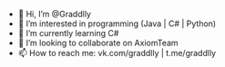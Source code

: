 - 👋 Hi, I’m @Graddlly
- 👀 I’m interested in programming (Java | C# | Python)
- 🌱 I’m currently learning C#
- 💞️ I’m looking to collaborate on AxiomTeam
- 📫 How to reach me: vk.com/graddlly | t.me/graddlly
